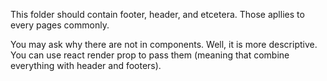 This folder should contain footer, header, and etcetera. Those apllies to every pages commonly.

You may ask why there are not in components. Well, it is more descriptive. You can use react render prop to pass them (meaning that combine everything with header and footers).